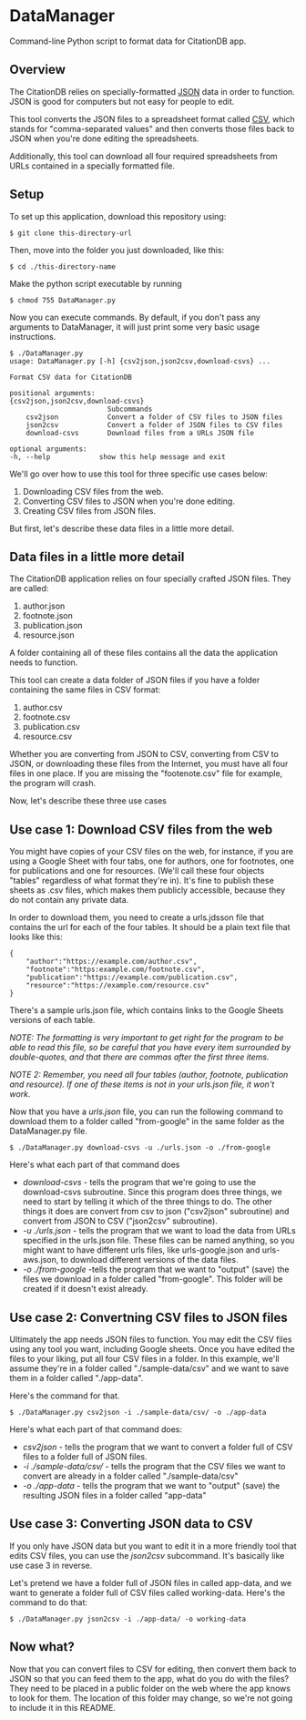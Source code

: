 # DataManager

Command-line Python script to format data for CitationDB app.

## Overview

The CitationDB relies on specially-formatted [JSON](http://www.json.org/) data in order to function. JSON is good for computers but not easy for people to edit. 

This tool converts the JSON files to a spreadsheet format called [CSV](https://en.wikipedia.org/wiki/Comma-separated_values), which stands for "comma-separated values" and then converts those files back to JSON when you're done editing the spreadsheets.

Additionally, this tool can download all four required spreadsheets from URLs contained in a specially formatted file.

## Setup

To set up this application, download this repository using:

    $ git clone this-directory-url

Then, move into the folder you just downloaded, like this:

    $ cd ./this-directory-name

Make the python script executable by running

    $ chmod 755 DataManager.py

Now you can execute commands. By default, if you don't pass any arguments to DataManager, it will just print some very basic usage instructions.

    $ ./DataManager.py 
    usage: DataManager.py [-h] {csv2json,json2csv,download-csvs} ...

    Format CSV data for CitationDB

    positional arguments:
    {csv2json,json2csv,download-csvs}
                            Subcommands
        csv2json            Convert a folder of CSV files to JSON files
        json2csv            Convert a folder of JSON files to CSV files
        download-csvs       Download files from a URLs JSON file

    optional arguments:
    -h, --help            show this help message and exit

We'll go over how to use this tool for three specific use cases below: 
1. Downloading CSV files from the web.
2. Converting CSV files to JSON when you're done editing.
3. Creating CSV files from JSON files.

But first, let's describe these data files in a little more detail.

## Data files in a little more detail

The CitationDB application relies on four specially crafted JSON files. They are called: 

1. author.json
2. footnote.json
3. publication.json
4. resource.json

A folder containing all of these files contains all the data the application needs to function.

This tool can create a data folder of JSON files if you have a folder containing the same files in CSV format:

1. author.csv
2. footnote.csv
3. publication.csv
4. resource.csv

Whether you are converting from JSON to CSV, converting from CSV to JSON, or downloading these files from the Internet, you must have all four files in one place. If you are missing the "footenote.csv" file for example, the program will crash.

Now, let's describe these three use cases

## Use case 1: Download CSV files from the web

You might have copies of your CSV files on the web, for instance, if you are using a Google Sheet with four tabs, one for authors, one for footnotes, one for publications and one for resources. (We'll call these four objects "tables" regardless of what format they're in). It's fine to publish these sheets as .csv files, which makes them publicly accessible, because they do not contain any private data.

In order to download them, you need to create a urls.jdsson file that contains the url for each of the four tables. It should be a plain text file that looks like this:

    {
        "author":"https://example.com/author.csv",
        "footnote":"https:example.com/footnote.csv",
        "publication":"https://example.com/publication.csv",
        "resource":"https://example.com/resource.csv"
    }

There's a sample urls.json file, which contains links to the Google Sheets versions of each table.

*NOTE: The formatting is very important to get right for the program to be able to read this file, so be careful that you have every item surrounded by double-quotes, and that there are commas after the first three items.*

*NOTE 2: Remember, you need all four tables (author, footnote, publication and resource). If one of these items is not in your urls.json file, it won't work.*

Now that you have a *urls.json* file, you can run the following command to download them to a folder called "from-google" in the same folder as the DataManager.py file.

    $ ./DataManager.py download-csvs -u ./urls.json -o ./from-google
    
Here's what each part of that command does

* *download-csvs* - tells the program that we're going to use the download-csvs subroutine. Since this program does three things, we need to start by telling it which of the  three things to do. The other things it does are convert from csv to json ("csv2json" subroutine) and convert from JSON to CSV ("json2csv" subroutine).
* *-u ./urls.json* - tells the program that we want to load the data from URLs specified in the urls.json file. These files can be named anything, so you might want to have different urls files, like urls-google.json and urls-aws.json, to download different versions of the data files.
* *-o ./from-google* -tells the program that we want to "output" (save) the files we download in a folder called "from-google". This folder will be created if it doesn't exist already.

## Use case 2: Convertning CSV files to JSON files

Ultimately the app needs JSON files to function. You may edit the CSV files using any tool you want, including Google sheets. Once you have edited the files to your liking, put all four CSV files in a folder. In this example, we'll assume they're in a folder called "./sample-data/csv" and we want to save them in a folder called "./app-data".

Here's the command for that.

    $ ./DataManager.py csv2json -i ./sample-data/csv/ -o ./app-data

Here's what each part of that command does:

* *csv2json* - tells the program that we want to convert a folder full of CSV files to a folder full of JSON files.
* *-i ./sample-data/csv/* - tells the program that the CSV files we want to convert are already in a folder called "./sample-data/csv"
* *-o ./app-data* - tells the program that we want to "output" (save) the resulting JSON files in a folder called "app-data"

## Use case 3: Converting JSON data to CSV

If you only have JSON data but you want to edit it in a more friendly tool that edits CSV files, you can use the *json2csv* subcommand. It's basically like use case 3 in reverse.

Let's pretend we have a folder full of JSON files in called app-data, and we want to generate a folder full of CSV files called working-data. Here's the command to do that:

    $ ./DataManager.py json2csv -i ./app-data/ -o working-data

## Now what?

Now that you can convert files to CSV for editing, then convert them back to JSON so that you can feed them to the app, what do you do with the files? They need to be placed in a public folder on the web where the app knows to look for them. The location of this folder may change, so we're not going to include it in this README.

